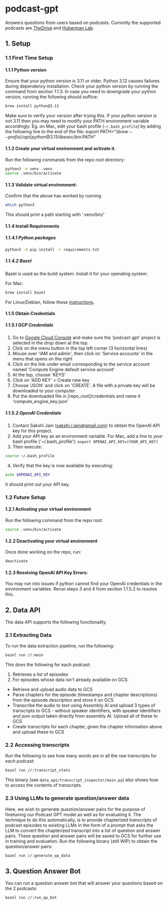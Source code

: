 # podcast-gpt
Answers questions from users based on podcasts. Currently the supported podcasts are [TheDrive](https://peterattiamd.com/podcast/) and [Huberman Lab](https://www.hubermanlab.com/podcast).

## 1. Setup

### 1.1 First Time Setup

#### 1.1.1 Python version
Ensure that your python version is 3.11 or older. Python 3.12 causes failures during dependency installation. Check your python version by running the command from section 1.1.3. In case you need to downgrade your python version, running the following should suffice:
```bash
brew install python@3.11
```

Make sure to verify your version after trying this. If your python version is not 3.11 then you may need to modify your PATH environment variable accordingly. Eg. on Mac, edit your bash profile (`~/.bash_profile`) by adding the following line to the end of the file:
export PATH="$(brew --prefix)/opt/python@3.11/libexec/bin:$PATH"

#### 1.1.2 Create your virtual environment and activate it.
Run the following commands from the repo root directory:
```bash
python3 -m venv .venv
source .venv/bin/activate
```

#### 1.1.3 Validate virtual environment:
Confirm that the above has worked by running
```bash
which python3
```
This should print a path starting with '.venv/bin/'


#### 1.1.4 Install Requirements

##### 1.1.4.1 Python packages
```bash
python3 -m pip install -r requirements.txt
```

##### 1.1.4.2 Bazel
Bazel is used as the build system. Install it for your operating system:

For Mac:
```bash
brew install bazel
```

For Linux/Debian, follow these [instructions](https://bazel.build/install/ubuntu#install-on-ubuntu).

#### 1.1.5 Obtain Credentials

##### 1.1.5.1 GCP Credentials
1. Go to [Google Cloud Console](console.cloud.google.com) and make sure the 'podcast-gpt' project is selected in the drop down at the top.
2. Click on the menu button in the top left corner (3 horizontal lines)
3. Mouse over 'IAM and admin', then click on 'Service accounts' in the menu that opens on the right
4. Click on the link under email corresponding to the service account named 'Compute Engine default service account'
5. At the top, choose 'KEYS'
6. Click on 'ADD KEY' > Create new key
7. Choose 'JSON' and click on 'CREATE'. A file with a private key will be downloaded to your computer. 
8. Put the downloaded file in [repo_root]/credentials and name it 'compute_engine_key.json'

##### 1.1.5.2 OpenAI Credentials
1. Contact Sakshi Jain (sakshi.r.jain@gmail.com) to obtain the OpenAI API key for this project.
2. Add your API key as an environment variable. For Mac, add a line to your bash profile ('~/.bash_profile'):
`export OPENAI_API_KEY=[YOUR_API_KEY]`
3. Then execute:
```bash
source ~/.bash_profile
```
4. Verify that the key is now available by executing:
```bash
echo $OPENAI_API_KEY
```
It should print out your API key.

### 1.2 Future Setup

#### 1.2.1 Activating your virtual environment
Run the following command from the repo root:
```bash
source .venv/bin/activate
```

#### 1.2.2 Deactivating your virtual environment
Once done working on the repo, run:
```bash
deactivate
```

#### 1.2.3 Resolving OpenAI API Key Errors:
You may run into issues if python cannot find your OpenAI credentials in the environment variables. Rerun steps 3 and 4 from section 1.1.5.2 to resolve this.

## 2. Data API
The data API supports the following functionality.

### 2.1 Extracting Data
To run the data extraction pipeline, run the following:
```bash
bazel run //:main
```

This does the following for each podcast:
1. Retrieves a list of episodes
2. For episodes whose data isn't already available on GCS:
- Retrieve and upload audio data to GCS
- Parse chapters for the episode (timestamps and chapter descriptions) from the episode description and store it on GCS
- Transcribe the audio to text using Assembly AI and upload 3 types of transcripts to GCS - without speaker identifiers, with speaker identifiers and json output taken directly from assembly AI. Upload all of these to GCS
- Create transcripts for each chapter, given the chapter information above and upload these to GCS

### 2.2 Accessing transcripts
Run the following to see how many words are in all the raw transcripts for each podcast:
```bash
bazel run //:transcript_stats
```
This binary (see `data_api/transcript_inspector/main.py`) also shows how to access the contents of transcripts.

### 2.3 Using LLMs to generate question/answer data
Here, we wish to generate question/answer pairs for the purpose of finetuning our Podcast GPT model as well as for evaluating it. The technique to do this automatically, is to provide chapterized transcripts of podcast episodes to existing LLMs in the form of a prompt that asks the LLM to convert the chapterized transcript into a list of question and answer pairs. These question and answer pairs will be saved to GCS for further use in training and evaluation.
Run the following binary (still WIP) to obtain the question/answer pairs:
```bash
bazel run //:generate_qa_data
```

## 3. Question Answer Bot
You can run a question answer bot that will answer your questions based on the 2 podcasts:
```bash
bazel run //:run_qa_bot
```
